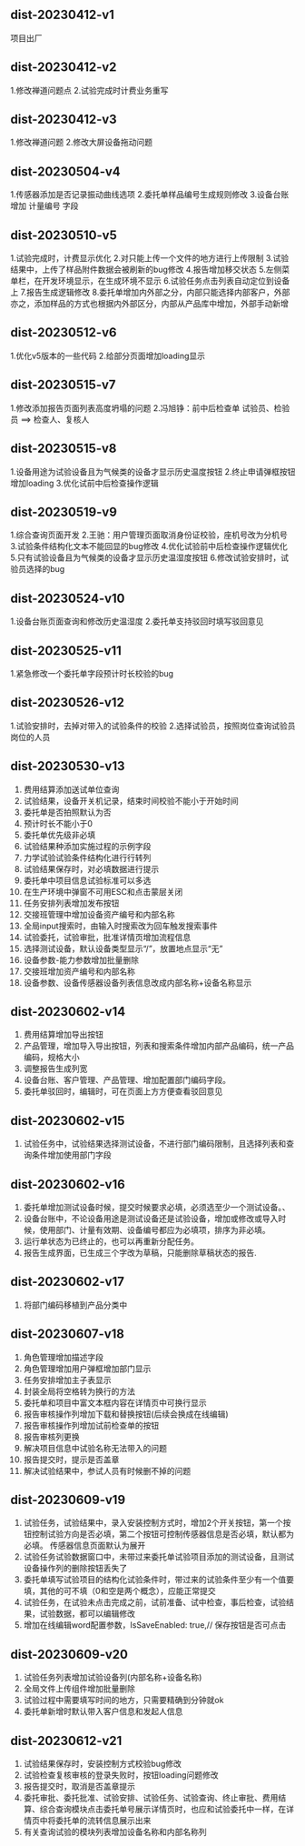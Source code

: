 ## dist-20230412-v1

项目出厂

## dist-20230412-v2

1.修改禅道问题点
2.试验完成时计费业务重写

## dist-20230412-v3

1.修改禅道问题
2.修改大屏设备拖动问题

## dist-20230504-v4

1.传感器添加是否记录振动曲线选项
2.委托单样品编号生成规则修改
3.设备台账增加 计量编号 字段

## dist-20230510-v5

1.试验完成时，计费显示优化
2.对只能上传一个文件的地方进行上传限制
3.试验结果中，上传了样品附件数据会被刷新的bug修改
4.报告增加移交状态
5.左侧菜单栏，在开发环境显示，在生成环境不显示
6.试验任务点击列表自动定位到设备上
7.报告生成逻辑修改
8.委托单增加内外部之分，内部只能选择内部客户，外部亦之，添加样品的方式也根据内外部区分，内部从产品库中增加，外部手动新增

## dist-20230512-v6

1.优化v5版本的一些代码
2.给部分页面增加loading显示

## dist-20230515-v7

1.修改添加报告页面列表高度坍塌的问题
2.冯旭铮：前中后检查单 试验员、检验员 ==> 检查人、复核人

## dist-20230515-v8

1.设备用途为试验设备且为气候类的设备才显示历史温度按钮
2.终止申请弹框按钮增加loading
3.优化试前中后检查操作逻辑

## dist-20230519-v9

1.综合查询页面开发
2.王驰：用户管理页面取消身份证校验，座机号改为分机号
3.试验条件结构化文本不能回显的bug修改
4.优化试验前中后检查操作逻辑优化
5.只有试验设备且为气候类的设备才显示历史温湿度按钮
6.修改试验安排时，试验员选择的bug

## dist-20230524-v10

1.设备台账页面查询和修改历史温湿度
2.委托单支持驳回时填写驳回意见

## dist-20230525-v11

1.紧急修改一个委托单字段预计时长校验的bug

## dist-20230526-v12

1.试验安排时，去掉对带入的试验条件的校验
2.选择试验员，按照岗位查询试验员岗位的人员

## dist-20230530-v13

1. 费用结算添加送试单位查询
2. 试验结果，设备开关机记录，结束时间校验不能小于开始时间
3. 委托单是否拍照默认为否
4. 预计时长不能小于0
5. 委托单优先级非必填
6. 试验结果种添加实施过程的示例字段
7. 力学试验试验条件结构化进行行转列
8. 试验结果保存时，对必填数据进行提示
9. 委托单中项目信息试验标准可以多选
10. 在生产环境中弹窗不可用ESC和点击蒙层关闭
11. 任务安排列表增加发布按钮
12. 交接班管理中增加设备资产编号和内部名称
13. 全局input搜索时，由输入时搜索改为回车触发搜索事件
14. 试验委托，试验审批，批准详情页增加流程信息
15. 选择测试设备，默认设备类型显示“/”，放置地点显示“无”
16. 设备参数-能力参数增加批量删除
17. 交接班增加资产编号和内部名称
18. 设备参数、设备传感器设备列表信息改成内部名称+设备名称显示

## dist-20230602-v14

1. 费用结算增加导出按钮
2. 产品管理，增加导入导出按钮，列表和搜索条件增加内部产品编码，统一产品编码，规格大小
3. 调整报告生成列宽
4. 设备台账、客户管理、产品管理、增加配置部门编码字段。
5. 委托单驳回时，编辑时，可在页面上方方便查看驳回意见

## dist-20230602-v15

1. 试验任务中，试验结果选择测试设备，不进行部门编码限制，且选择列表和查询条件增加使用部门字段

## dist-20230602-v16

1. 委托单增加测试设备时候，提交时候要求必填，必须选至少一个测试设备。、
2. 设备台账中，不论设备用途是测试设备还是试验设备，增加或修改或导入时候，使用部门、计量有效期、设备编号都应为必填项，排序为非必填。
3. 运行单状态为已终止的，也可以再重新分配任务。
4. 报告生成界面，已生成三个字改为草稿，只能删除草稿状态的报告.

## dist-20230602-v17

1. 将部门编码移植到产品分类中

## dist-20230607-v18

1. 角色管理增加描述字段
2. 角色管理增加用户弹框增加部门显示
3. 任务安排增加主子表显示
4. 封装全局将空格转为换行的方法
5. 委托单和项目中富文本框内容在详情页中可换行显示
6. 报告审核操作列增加下载和替换按钮(后续会换成在线编辑)
7. 报告审核操作列增加试前检查单的按钮
8. 报告审核列更换
9. 解决项目信息中试验名称无法带入的问题
10. 报告提交时，提示是否盖章
11. 解决试验结果中，参试人员有时候删不掉的问题

## dist-20230609-v19

1. 试验任务，试验结果中，录入安装控制方式时，增加2个开关按钮，第一个按钮控制试验方向是否必填，第二个按钮可控制传感器信息是否必填，默认都为必填。
   传感器信息页面默认为展开
2. 试验任务试验数据窗口中，未带过来委托单试验项目添加的测试设备，且测试设备操作列的删除按钮丢失了
3. 委托单填写试验项目的结构化试验条件时，带过来的试验条件至少有一个值要填，其他的可不填（0和空是两个概念），应能正常提交
4. 试验任务，在试验未点击完成之前，试前准备、试中检查，事后检查，试验结果，试验数据，都可以编辑修改
5. 增加在线编辑word配置参数，IsSaveEnabled: true,// 保存按钮是否可点击

## dist-20230609-v20

1. 试验任务列表增加试验设备列(内部名称+设备名称)
2. 全局文件上传组件增加批量删除
3. 试验过程中需要填写时间的地方，只需要精确到分钟就ok
4. 委托单新增时默认带入客户信息和发起人信息

## dist-20230612-v21

1. 试验结果保存时，安装控制方式校验bug修改
2. 试验检查复核审核的登录失败时，按钮loading问题修改
3. 报告提交时，取消是否盖章提示
4. 委托审批、委托批准、试验安排、试验任务、试验查询、终止审批、费用结算、综合查询模块点击委托单号展示详情页时，也应和试验委托中一样，在详情页中将委托单的流转信息展示出来
5. 有关查询试验的模块列表增加设备名称和内部名称列